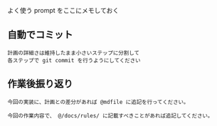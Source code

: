 よく使う prompt をここにメモしておく

## 自動でコミット

```
計画の詳細さは維持したまま小さいステップに分割して
各ステップで git commit を行うようにしてください
```

## 作業後振り返り

```
今回の実装に、計画との差分があれば @mdfile に追記を行ってください。
```

```
今回の作業内容で、 @/docs/rules/ に記載すべきことがあれば追記してください。
```
